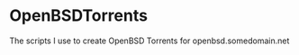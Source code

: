 OpenBSDTorrents
===============

The scripts I use to create OpenBSD Torrents for openbsd.somedomain.net